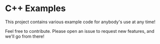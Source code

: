 # C++ Examples

This project contains various example code for anybody's use at any time!

Feel free to contribute. Please open an issue to request new features, and we'll go from there!